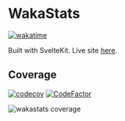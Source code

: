 # WakaStats

[![wakatime](https://wakatime.com/badge/github/cesarnml/waka-shortcut-time-stats.svg)](https://wakatime.com/badge/github/cesarnml/waka-shortcut-time-stats)

Built with SvelteKit. Live site [here](https://codingstats.vercel.app).

## Coverage

[![codecov](https://codecov.io/gh/cesarnml/waka-shortcut-time-stats/branch/main/graph/badge.svg?token=wyQL5kG765)](https://codecov.io/gh/cesarnml/waka-shortcut-time-stats)
[![CodeFactor](https://www.codefactor.io/repository/github/cesarnml/waka-shortcut-time-stats/badge)](https://www.codefactor.io/repository/github/cesarnml/waka-shortcut-time-stats)

![wakastats coverage](https://codecov.io/gh/cesarnml/waka-shortcut-time-stats/branch/main/graphs/sunburst.svg?token=wyQL5kG765)
